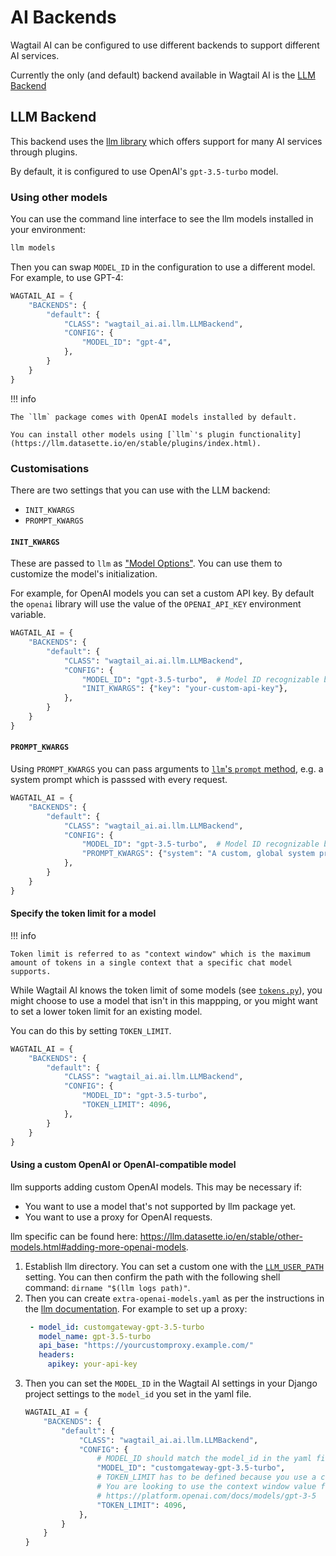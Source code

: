 # AI Backends

Wagtail AI can be configured to use different backends to support different AI services.

Currently the only (and default) backend available in Wagtail AI is the [LLM Backend](#llm-backend)

## LLM Backend

This backend uses the [llm library](https://llm.datasette.io/en/stable/) which offers support for many AI services through plugins.

By default, it is configured to use OpenAI's `gpt-3.5-turbo` model.

### Using other models

You can use the command line interface to see the llm models installed in your environment:

```sh
llm models
```

Then you can swap `MODEL_ID` in the configuration to use a different model. For example, to use GPT-4:

```python
WAGTAIL_AI = {
    "BACKENDS": {
        "default": {
            "CLASS": "wagtail_ai.ai.llm.LLMBackend",
            "CONFIG": {
                "MODEL_ID": "gpt-4",
            },
        }
    }
}
```

!!! info

    The `llm` package comes with OpenAI models installed by default.

    You can install other models using [`llm`'s plugin functionality](https://llm.datasette.io/en/stable/plugins/index.html).

### Customisations

There are two settings that you can use with the LLM backend:

- `INIT_KWARGS`
- `PROMPT_KWARGS`

#### `INIT_KWARGS`

These are passed to `llm` as ["Model Options"](https://llm.datasette.io/en/stable/python-api.html#model-options). You can use them to customize the model's initialization.

For example, for OpenAI models you can set a custom API key. By default the `openai` library will use the value of the `OPENAI_API_KEY` environment variable.

```python
WAGTAIL_AI = {
    "BACKENDS": {
        "default": {
            "CLASS": "wagtail_ai.ai.llm.LLMBackend",
            "CONFIG": {
                "MODEL_ID": "gpt-3.5-turbo",  # Model ID recognizable by the llm package.
                "INIT_KWARGS": {"key": "your-custom-api-key"},
            },
        }
    }
}
```

#### `PROMPT_KWARGS`

Using `PROMPT_KWARGS` you can pass arguments to [`llm`'s `prompt` method](https://llm.datasette.io/en/stable/python-api.html#system-prompts), e.g. a system prompt which is passsed with every request.

```python
WAGTAIL_AI = {
    "BACKENDS": {
        "default": {
            "CLASS": "wagtail_ai.ai.llm.LLMBackend",
            "CONFIG": {
                "MODEL_ID": "gpt-3.5-turbo",  # Model ID recognizable by the llm package.
                "PROMPT_KWARGS": {"system": "A custom, global system prompt."},
            },
        }
    }
}
```

#### Specify the token limit for a model

!!! info

    Token limit is referred to as "context window" which is the maximum amount of tokens in a single context that a specific chat model supports.

While Wagtail AI knows the token limit of some models (see [`tokens.py`](https://github.com/wagtail/wagtail-ai/blob/main/src/wagtail_ai/tokens.py)), you might choose to use a model that isn't in this mappping, or you might want to set a lower token limit for an existing model.

You can do this by setting `TOKEN_LIMIT`.

```python
WAGTAIL_AI = {
    "BACKENDS": {
        "default": {
            "CLASS": "wagtail_ai.ai.llm.LLMBackend",
            "CONFIG": {
                "MODEL_ID": "gpt-3.5-turbo",
                "TOKEN_LIMIT": 4096,
            },
        }
    }
}
```

#### Using a custom OpenAI or OpenAI-compatible model

llm supports adding custom OpenAI models. This may be necessary if:

- You want to use a model that's not supported by llm package yet.
- You want to use a proxy for OpenAI requests.

llm specific can be found here: https://llm.datasette.io/en/stable/other-models.html#adding-more-openai-models.

1. Establish llm directory. You can set a custom one with the
   [`LLM_USER_PATH`](https://llm.datasette.io/en/stable/setup.html#setting-a-custom-directory-location)
   setting. You can then confirm the path with the following shell command:
   `dirname "$(llm logs path)"`.
2. Then you can create `extra-openai-models.yaml` as per the instructions in the
   [llm documentation](https://llm.datasette.io/en/stable/other-models.html#adding-more-openai-models).
   For example to set up a proxy:
   ```yaml
    - model_id: customgateway-gpt-3.5-turbo
      model_name: gpt-3.5-turbo
      api_base: "https://yourcustomproxy.example.com/"
      headers:
        apikey: your-api-key
   ```
3. Then you can set the `MODEL_ID` in the Wagtail AI settings in your Django project
   settings to the `model_id` you set in the yaml file.
   ```python
   WAGTAIL_AI = {
       "BACKENDS": {
           "default": {
               "CLASS": "wagtail_ai.ai.llm.LLMBackend",
               "CONFIG": {
                   # MODEL_ID should match the model_id in the yaml file.
                   "MODEL_ID": "customgateway-gpt-3.5-turbo",
                   # TOKEN_LIMIT has to be defined because you use a custom model name.
                   # You are looking to use the context window value from:
                   # https://platform.openai.com/docs/models/gpt-3-5
                   "TOKEN_LIMIT": 4096,
               },
           }
       }
   }
   ```
